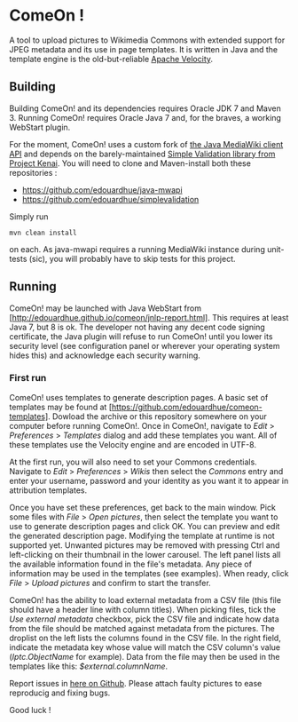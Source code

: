 ComeOn !
========

A tool to upload pictures to Wikimedia Commons with extended support for JPEG metadata and its use in page templates. It is written in Java and the template engine is the old-but-reliable [Apache Velocity](https://velocity.apache.org/engine/releases/velocity-1.7/user-guide.html).

## Building

Building ComeOn! and its dependencies requires Oracle JDK 7 and Maven 3. Running ComeOn! requires Oracle Java 7 and, for the braves, a working WebStart plugin.

For the moment, ComeOn! uses a custom fork of [the Java MediaWiki client API](https://github.com/wikimedia/java-mwapi) and depends on the barely-maintained [Simple Validation library from Project Kenai](https://kenai.com/projects/simplevalidation/). You will need to clone and Maven-install both these repositories :
* https://github.com/edouardhue/java-mwapi
* https://github.com/edouardhue/simplevalidation

Simply run
```shell
mvn clean install
```
on each. As java-mwapi requires a running MediaWiki instance during unit-tests (sic), you will probably have to skip tests for this project.

##  Running

ComeOn! may be launched with Java WebStart from [http://edouardhue.github.io/comeon/jnlp-report.html]. This requires at least Java 7, but 8 is ok. The developer not having any decent code signing certificate, the Java plugin will refuse to run ComeOn! until you lower its security level (see configuration panel or wherever your operating system hides this) and acknowledge each security warning.

### First run

ComeOn! uses templates to generate description pages. A basic set of templates may be found at [https://github.com/edouardhue/comeon-templates]. Dowload the archive or this repository somewhere on your computer before running ComeOn!. Once in ComeOn!, navigate to *Edit* > *Preferences* > *Templates* dialog and add these templates you want. All of these templates use the Velocity engine and are encoded in UTF-8.

At the first run, you will also need to set your Commons credentials. Navigate to *Edit* > *Preferences* > *Wikis* then select the *Commons* entry and enter your username, password and your identity as you want it to appear in attribution templates.

Once you have set these preferences, get back to the main window. Pick some files with *File* > *Open pictures*, then select the template you want to use to generate description pages and click OK. You can preview and edit the generated description page. Modifying the template at runtime is not supported yet. Unwanted pictures may be removed with pressing Ctrl and left-clicking on their thumbnail in the lower carousel. The left panel lists all the available information found in the file's metadata. Any piece of information may be used in the templates (see examples). When ready, click *File* > *Upload pictures* and confirm to start the transfer.

ComeOn! has the ability to load external metadata from a CSV file (this file should have a header line with column titles). When picking files, tick the *Use external metadata* checkbox, pick the CSV file and indicate how data from the file should be matched against metadata from the pictures. The droplist on the left lists the columns found in the CSV file. In the right field, indicate the metadata key whose value will match the CSV column's value (*Iptc.ObjectName* for example). Data from the file may then be used in the templates like this: *$external.columnName*.

Report issues in [here on Github](https://github.com/edouardhue/comeon/issues). Please attach faulty pictures to ease reproducig and fixing bugs.

Good luck !
